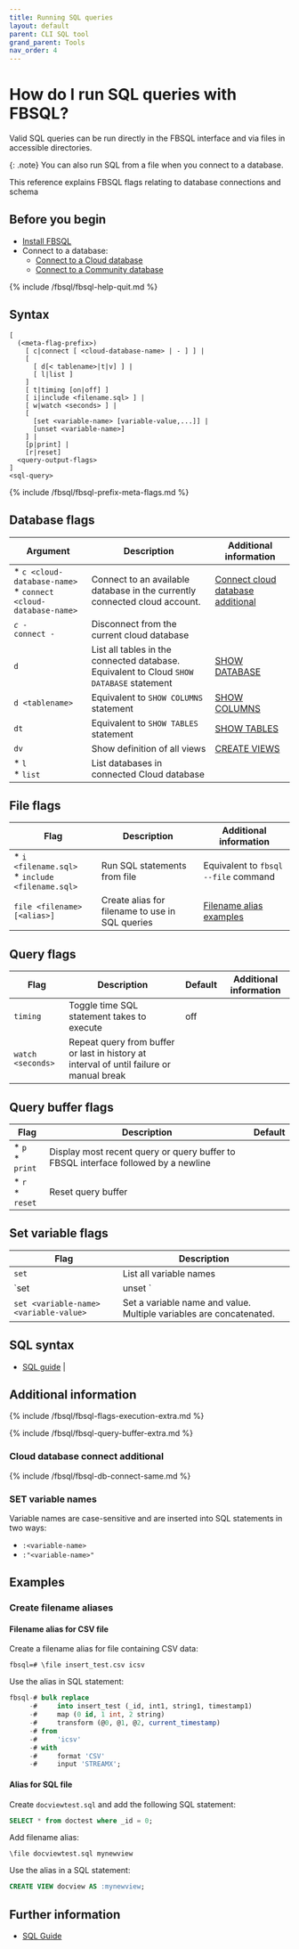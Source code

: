 ```yaml
---
title: Running SQL queries
layout: default
parent: CLI SQL tool
grand_parent: Tools
nav_order: 4
---
```


# How do I run SQL queries with FBSQL?

Valid SQL queries can be run directly in the FBSQL interface and via files in accessible directories.

{: .note}
You can also run SQL from a file when you connect to a database.

This reference explains FBSQL flags relating to database connections and schema

## Before you begin

* [Install FBSQL](/docs/tools/fbsql/fbsql-install)
* Connect to a database:
  * [Connect to a Cloud database](/docs/tools/fbsql/fbsql-connect-cloud-db)
  * [Connect to a Community database](/docs/tools/fbsql/fbsql-connect-community-db)

{% include /fbsql/fbsql-help-quit.md %}

## Syntax

```
[
  (<meta-flag-prefix>)
    [ c|connect [ <cloud-database-name> | - ] ] |
    [
      [ d[< tablename>|t|v] ] |
      [ l|list ]
    ]
    [ t|timing [on|off] ]
    [ i|include <filename.sql> ] |
    [ w|watch <seconds> ] |
    [
      [set <variable-name> [variable-value,...]] |
      [unset <variable-name>]
    ] |
    [p|print] |
    [r|reset]
  <query-output-flags>
]
<sql-query>

```

{% include /fbsql/fbsql-prefix-meta-flags.md %}

## Database flags

| Argument | Description | Additional information |
|---|---|---|
| * `c <cloud-database-name>`<br/>* `connect <cloud-database-name>` | Connect to an available database in the currently connected cloud account. | [Connect cloud database additional](#connect-cloud-database-additional) |
| *`c -`<br/>* `connect -` | Disconnect from the current cloud database |  |
| `d` | List all tables in the connected database. Equivalent to Cloud `SHOW DATABASE` statement | [SHOW DATABASE](/docs/sql-guide/statements/statement-database-show) |
| `d <tablename>` | Equivalent to `SHOW COLUMNS` statement | [SHOW COLUMNS](/docs/sql-guide/statements/statement-columns-show) |
| `dt` | Equivalent to `SHOW TABLES` statement | [SHOW TABLES](/docs/sql-guide/statements/statement-table-show) |
| `dv` | Show definition of all views | [CREATE VIEWS](/docs/sql-guide/statements/statement-view-create) |
| * `l`<br/>* `list` | List databases in connected Cloud database |  |

## File flags

| Flag | Description | Additional information |
|---|---|---|
| * `i <filename.sql>`<br/>* `include <filename.sql>` | Run SQL statements from file | Equivalent to `fbsql --file` command |
| `file <filename> [<alias>]` | Create alias for filename to use in SQL queries | [Filename alias examples](#create-filename-aliases) |

## Query flags

| Flag | Description | Default | Additional information |
|---|---|---|---|
| `timing` | Toggle time SQL statement takes to execute | off |  |
| `watch <seconds>` | Repeat query from buffer or last in history at interval of <seconds> until failure or manual break |  |  |

## Query buffer flags

| Flag | Description | Default |
|---|---|---|
| * `p`<br/>* `print` | Display most recent query or query buffer to FBSQL interface followed by a newline |  |
| * `r`<br/>* `reset` | Reset query buffer |

## Set variable flags

| Flag | Description |
|---|---|
| `set` | List all variable names |
| `set|unset <variable-name>` | Set or unset named variable |
| `set <variable-name> <variable-value>` | Set a variable name and value. Multiple variables are concatenated. |

## SQL syntax

* [SQL guide](/docs/sql-guide/sql-guide-home) |

## Additional information

{% include /fbsql/fbsql-flags-execution-extra.md %}

{% include /fbsql/fbsql-query-buffer-extra.md %}

### Cloud database connect additional

{% include /fbsql/fbsql-db-connect-same.md %}

### SET variable names

Variable names are case-sensitive and are inserted into SQL statements in two ways:
* `:<variable-name>`
* `:"<variable-name>"`

## Examples

### Create filename aliases

#### Filename alias for CSV file

Create a filename alias for file containing CSV data:

```
fbsql=# \file insert_test.csv icsv
```

Use the alias in SQL statement:

```sql
fbsql-# bulk replace
     -#     into insert_test (_id, int1, string1, timestamp1)
     -#     map (0 id, 1 int, 2 string)
     -#     transform (@0, @1, @2, current_timestamp)
     -# from
     -#     'icsv'
     -# with
     -#     format 'CSV'
     -#     input 'STREAMX';
```

#### Alias for SQL file

Create `docviewtest.sql` and add the following SQL statement:

```sql
SELECT * from doctest where _id = 0;
```

Add filename alias:

```
\file docviewtest.sql mynewview
```

Use the alias in a SQL statement:

```sql
CREATE VIEW docview AS :mynewview;
```

## Further information

* [SQL Guide](/docs/sql-guide/sql-guide-home)
